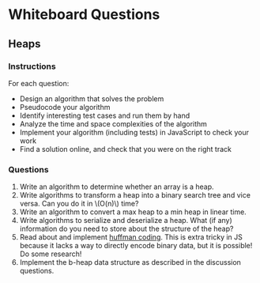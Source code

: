 # Whiteboard Questions

## Heaps

### Instructions

For each question:

- Design an algorithm that solves the problem
- Pseudocode your algorithm
- Identify interesting test cases and run them by hand
- Analyze the time and space complexities of the algorithm
- Implement your algorithm (including tests) in JavaScript to check your work
- Find a solution online, and check that you were on the right track

### Questions

1. Write an algorithm to determine whether an array is a heap.
1. Write algorithms to transform a heap into a binary search tree and vice versa. Can you do it in \\(O(n)\\) time?
1. Write an algorithm to convert a max heap to a min heap in linear time.
1. Write algorithms to serialize and deserialize a heap. What (if any) information do you need to store about the structure of the heap?
1. Read about and implement [huffman coding](https://www.techiedelight.com/huffman-coding/). This is extra tricky in JS because it lacks a way to directly encode binary data, but it is possible! Do some research!
1. Implement the b-heap data structure as described in the discussion questions.


